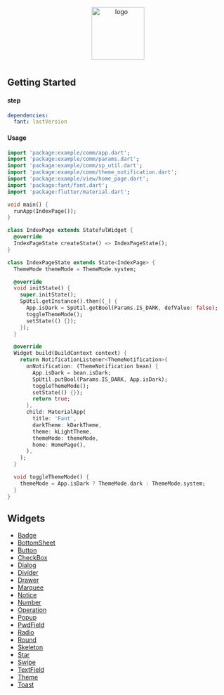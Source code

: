 <p align="center">
    <img alt="logo" src="https://github.com/yx544806988/fant/blob/master/fant_example/android/app/src/main/res/mipmap-xxhdpi/ic_launcher.png" width="120" height="120" style="margin-bottom: 10px;">
</p>


## Getting Started



#### step

```yaml
dependencies:
  fant: lastVersion
```


#### Usage

```dart
import 'package:example/comm/app.dart';
import 'package:example/comm/params.dart';
import 'package:example/comm/sp_util.dart';
import 'package:example/comm/theme_notification.dart';
import 'package:example/view/home_page.dart';
import 'package:fant/fant.dart';
import 'package:flutter/material.dart';

void main() {
  runApp(IndexPage());
}

class IndexPage extends StatefulWidget {
  @override
  IndexPageState createState() => IndexPageState();
}

class IndexPageState extends State<IndexPage> {
  ThemeMode themeMode = ThemeMode.system;

  @override
  void initState() {
    super.initState();
    SpUtil.getInstance().then((_) {
      App.isDark = SpUtil.getBool(Params.IS_DARK, defValue: false);
      toggleThemeMode();
      setState(() {});
    });
  }

  @override
  Widget build(BuildContext context) {
    return NotificationListener<ThemeNotification>(
      onNotification: (ThemeNotification bean) {
        App.isDark = bean.isDark;
        SpUtil.putBool(Params.IS_DARK, App.isDark);
        toggleThemeMode();
        setState(() {});
        return true;
      },
      child: MaterialApp(
        title: 'Fant',
        darkTheme: kDarkTheme,
        theme: kLightTheme,
        themeMode: themeMode,
        home: HomePage(),
      ),
    );
  }

  void toggleThemeMode() {
    themeMode = App.isDark ? ThemeMode.dark : ThemeMode.system;
  }
}


```


## Widgets

- [Badge](https://github.com/yx544806988/fant/blob/master/lib/badge/index.dart) 
- [BottomSheet](https://github.com/yx544806988/fant/blob/master/lib/bottomsheet/index.dart)
- [Button](https://github.com/yx544806988/fant/blob/master/lib/button/index.dart)
- [CheckBox](https://github.com/yx544806988/fant/blob/master/lib/checkbox/index.dart)
- [Dialog](https://github.com/yx544806988/fant/blob/master/lib/dialog/index.dart)
- [Divider](https://github.com/yx544806988/fant/blob/master/lib/divider/index.dart)
- [Drawer](https://github.com/yx544806988/fant/blob/master/lib/drawer/index.dart)
- [Marquee](https://github.com/yx544806988/fant/blob/master/lib/marquee/index.dart)
- [Notice](https://github.com/yx544806988/fant/blob/master/lib/notice/index.dart)
- [Number](https://github.com/yx544806988/fant/blob/master/lib/number/index.dart)
- [Operation](https://github.com/yx544806988/fant/blob/master/lib/operation/index.dart)
- [Popup](https://github.com/yx544806988/fant/blob/master/lib/popup/index.dart)
- [PwdField](https://github.com/yx544806988/fant/blob/master/lib/pwd_field/index.dart)
- [Radio](https://github.com/yx544806988/fant/blob/master/lib/radio/index.dart)
- [Round](https://github.com/yx544806988/fant/blob/master/lib/round/index.dart)
- [Skeleton](https://github.com/yx544806988/fant/blob/master/lib/skeleton/index.dart)
- [Star](https://github.com/yx544806988/fant/blob/master/lib/star/index.dart)
- [Swipe](https://github.com/yx544806988/fant/blob/master/lib/swipe/index.dart)
- [TextField](https://github.com/yx544806988/fant/blob/master/lib/textfield/index.dart)
- [Theme](https://github.com/yx544806988/fant/blob/master/lib/theme/index.dart)
- [Toast](https://github.com/yx544806988/fant/blob/master/lib/toast/index.dart)


